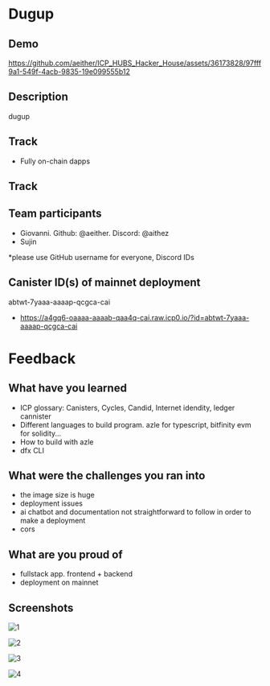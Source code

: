 # Dugup

## Demo

https://github.com/aeither/ICP_HUBS_Hacker_House/assets/36173828/97fff9a1-549f-4acb-9835-19e099555b12

## Description

dugup

## Track

- Fully on-chain dapps

## Track

## Team participants

- Giovanni. Github: @aeither. Discord: @aithez
- Sujin

\*please use GitHub username for everyone, Discord IDs

## Canister ID(s) of mainnet deployment

abtwt-7yaaa-aaaap-qcgca-cai

- https://a4gq6-oaaaa-aaaab-qaa4q-cai.raw.icp0.io/?id=abtwt-7yaaa-aaaap-qcgca-cai

# Feedback

## What have you learned

- ICP glossary: Canisters, Cycles, Candid, Internet idendity, ledger cannister
- Different languages to build program. azle for typescript, bitfinity evm for solidity...
- How to build with azle
- dfx CLI

## What were the challenges you ran into

- the image size is huge
- deployment issues
- ai chatbot and documentation not straightforward to follow in order to make a deployment
- cors

## What are you proud of

- fullstack app. frontend + backend
- deployment on mainnet

## Screenshots

![1](https://github.com/aeither/ICP_HUBS_Hacker_House/assets/36173828/102f327b-98db-4674-bbca-6b390b9972fe)

![2](https://github.com/aeither/ICP_HUBS_Hacker_House/assets/36173828/9fb0dc45-90dc-406f-a90e-3e8fc6c7779f)

![3](https://github.com/aeither/ICP_HUBS_Hacker_House/assets/36173828/beb4a97a-7b1b-4491-97a5-0721b127318d)

![4](https://github.com/aeither/ICP_HUBS_Hacker_House/assets/36173828/7fb62f45-f7c5-4406-ab1c-e5a16e4caf7f)
